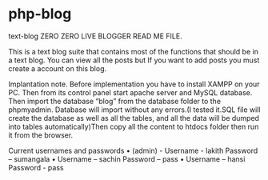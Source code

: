 # php-blog
text-blog
ZERO ZERO LIVE BLOGGER READ ME FILE.

This is a text blog suite that contains most of the functions that should be in a text blog. You can view all the posts but If you want to add posts you must create a account on this blog.

Implantation note.
Before implementation you have to install XAMPP on your PC. Then from its control panel start apache server and MySQL database. Then import the database  “blog” from the database folder to the phpmyadmin. Database will import without any errors.(I tested it.SQL file will create the database as well as all the tables, and all the data will be dumped into tables automatically)Then copy all the content to htdocs folder then run it from the browser.

Current usernames and passwords
•	(admin) - Username -  lakith     Password – sumangala
•	Username – sachin    Password – pass
•	Username – hansi      Password - pass
			    
 

